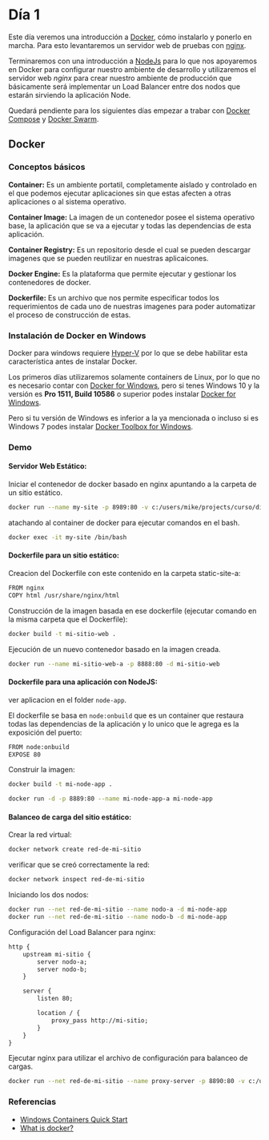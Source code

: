 # Día 1

Este día veremos una introducción a [Docker][docker], cómo instalarlo y ponerlo
en marcha. Para esto levantaremos un servidor web de pruebas con [nginx][nginx].

Terminaremos con una introducción a [NodeJs][node] para lo que nos apoyaremos en
Docker para configurar nuestro ambiente de desarrollo y utilizaremos el servidor
web *nginx* para crear nuestro ambiente de producción que básicamente será
implementar un Load Balancer entre dos nodos que estarán sirviendo la aplicación
Node.

Quedará pendiente para los siguientes días empezar a trabar con [Docker
Compose][docker-compose] y [Docker Swarm][docker-swarm].

[docker]: https://www.docker.com/
[nginx]: http://nginx.org/
[node]: https://nodejs.org/
[docker-compose]: https://docs.docker.com/compose/
[docker-swarm]: https://docs.docker.com/engine/swarm/

## Docker

### Conceptos básicos

**Container:** Es un ambiente portatil, completamente aislado y controlado en el
que podemos ejecutar aplicaciones sin que estas afecten a otras aplicaciones o
al sistema operativo.

**Container Image:** La imagen de un contenedor posee el sistema operativo
base, la aplicación que se va a ejecutar y todas las dependencias de esta
aplicación.

**Container Registry:** Es un repositorio desde el cual se pueden descargar
imagenes que se pueden reutilizar en nuestras aplicaicones.

**Docker Engine:** Es la plataforma que permite ejecutar y gestionar los
contenedores de docker.

**Dockerfile:** Es un archivo que nos permite especificar todos los
requerimientos de cada uno de nuestras imagenes para poder automatizar el
proceso de construcción de estas.

### Instalación de Docker en Windows

Docker para windows requiere [Hyper-V][HyperV] por lo que se debe habilitar esta
característica antes de instalar Docker.

Los primeros días utilizaremos solamente containers de Linux, por lo que no es
necesario contar con [Docker for Windows][Docker4Win], pero si tenes Windows 10
y la versión es **Pro 1511, Build 10586** o superior podes instalar [Docker for
Windows][Docker4Win].

Pero si tu versión de Windows es inferior a la ya mencionada o incluso si es
Windows 7 podes instalar [Docker Toolbox for Windows][DockerTools4Win].

[Docker4Win]: https://docs.docker.com/docker-for-windows/
[DockerTools4Win]: https://www.docker.com/products/docker-toolbox
[HyperV]: https://msdn.microsoft.com/en-us/virtualization/hyperv_on_windows/quick_start/walkthrough_install

### Demo

#### Servidor Web Estático:

Iniciar el contenedor de docker basado en nginx apuntando a la carpeta de un 
sitio estático.

```sh
docker run --name my-site -p 8989:80 -v c:/users/mike/projects/curso/dia-001/static-site:/usr/share/nginx/html:ro -d nginx
```

atachando al container de docker para ejecutar comandos en el bash.

```sh
docker exec -it my-site /bin/bash
```

#### Dockerfile para un sitio estático:

Creacion del Dockerfile con este contenido en la carpeta static-site-a:

```txt
FROM nginx
COPY html /usr/share/nginx/html
```

Construcción de la imagen basada en ese dockerfile (ejecutar comando en la
misma carpeta que el Dockerfile):

```sh
docker build -t mi-sitio-web .
```

Ejecución de un nuevo contenedor basado en la imagen creada.

```sh
docker run --name mi-sitio-web-a -p 8888:80 -d mi-sitio-web
```

#### Dockerfile para una aplicación con NodeJS:

ver aplicacion en el folder `node-app`.

El dockerfile se basa en `node:onbuild` que es un container que restaura
todas las dependencias de la aplicación y lo unico que le agrega es la
exposición del puerto:

```txt
FROM node:onbuild
EXPOSE 80
```

Construir la imagen:

```sh
docker build -t mi-node-app .
```

```sh
docker run -d -p 8889:80 --name mi-node-app-a mi-node-app
```

#### Balanceo de carga del sitio estático:

Crear la red virtual:

```sh
docker network create red-de-mi-sitio
```

verificar que se creó correctamente la red:

```sh
docker network inspect red-de-mi-sitio
```

Iniciando los dos nodos:

```sh
docker run --net red-de-mi-sitio --name nodo-a -d mi-node-app
docker run --net red-de-mi-sitio --name nodo-b -d mi-node-app
```

Configuración del Load Balancer para nginx:

```txt
http {
    upstream mi-sitio {
        server nodo-a;
        server nodo-b;
    }

    server {
        listen 80;

        location / {
            proxy_pass http://mi-sitio;
        }
    }
}
```

Ejecutar nginx para utilizar el archivo de configuración para
balanceo de cargas.

```sh
docker run --net red-de-mi-sitio --name proxy-server -p 8890:80 -v c:/users/mike/projects/curso/dia-001/default-nginx-balancer.conf:/etc/nginx/nginx.conf:ro -d nginx
```

### Referencias

* [Windows Containers Quick
  Start](https://msdn.microsoft.com/virtualization/windowscontainers/quick_start/quick_start)
* [What is docker?](https://www.docker.com/what-docker)
